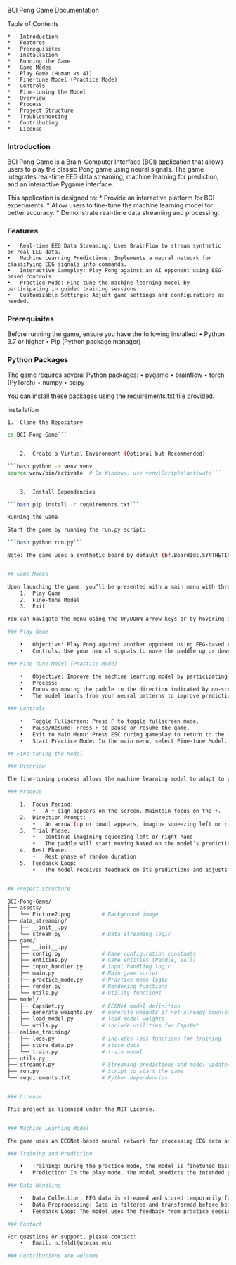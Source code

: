 BCI Pong Game Documentation

Table of Contents

    *	Introduction
    *	Features
    *	Prerequisites
    *	Installation
    *	Running the Game
    *	Game Modes
    *	Play Game (Human vs AI)
    *	Fine-tune Model (Practice Mode)
    *	Controls
    *	Fine-tuning the Model
    *	Overview
    *	Process
    *	Project Structure
    *	Troubleshooting
    *	Contributing
    *	License

### Introduction

BCI Pong Game is a Brain-Computer Interface (BCI) application that allows users to play the classic Pong game using neural signals. The game integrates real-time EEG data streaming, machine learning for prediction, and an interactive Pygame interface.

This application is designed to:
    *	Provide an interactive platform for BCI experiments.
    *	Allow users to fine-tune the machine learning model for better accuracy.
    *	Demonstrate real-time data streaming and processing.

### Features

	•	Real-time EEG Data Streaming: Uses BrainFlow to stream synthetic or real EEG data.
	•	Machine Learning Predictions: Implements a neural network for classifying EEG signals into commands.
	•	Interactive Gameplay: Play Pong against an AI opponent using EEG-based controls.
	•	Practice Mode: Fine-tune the machine learning model by participating in guided training sessions.
	•	Customizable Settings: Adjust game settings and configurations as needed.

### Prerequisites

Before running the game, ensure you have the following installed:
	•	Python 3.7 or higher
	•	Pip (Python package manager)

### Python Packages

The game requires several Python packages:
	•	pygame
	•	brainflow
	•	torch (PyTorch)
	•	numpy
	•	scipy

You can install these packages using the requirements.txt file provided.

Installation

	1.	Clone the Repository

```bash git clone https://github.com/yourusername/BCI-Pong-Game.git
cd BCI-Pong-Game```


	2.	Create a Virtual Environment (Optional but Recommended)

```bash python -m venv venv
source venv/bin/activate  # On Windows, use venv\Scripts\activate```


	3.	Install Dependencies

```bash pip install -r requirements.txt```

Running the Game

Start the game by running the run.py script:

```bash python run.py```

Note: The game uses a synthetic board by default (bf.BoardIds.SYNTHETIC_BOARD.value). If you have a real EEG device, adjust the board_id and serial_port accordingly in run.py. CURRENTLY, THIS GAME IS ONLY SET UP FOR OPENBCI HARDWARE.


## Game Modes

Upon launching the game, you’ll be presented with a main menu with three options:
	1.	Play Game
	2.	Fine-tune Model
	3.	Exit

You can navigate the menu using the UP/DOWN arrow keys or by hovering and clicking with the mouse.

### Play Game

	•	Objective: Play Pong against another opponent using EEG-based controls.
	•	Controls: Use your neural signals to move the paddle up or down.

### Fine-tune Model (Practice Mode)

	•	Objective: Improve the machine learning model by participating in training sessions.
	•	Process:
	•	Focus on moving the paddle in the direction indicated by on-screen prompts.
	•	The model learns from your neural patterns to improve prediction accuracy.

### Controls

	•	Toggle Fullscreen: Press F to toggle fullscreen mode.
	•	Pause/Resume: Press P to pause or resume the game.
	•	Exit to Main Menu: Press ESC during gameplay to return to the main menu.
	•	Start Practice Mode: In the main menu, select Fine-tune Model.

## Fine-tuning the Model

### Overview

The fine-tuning process allows the machine learning model to adapt to your specific neural signals, improving the accuracy of in-game controls.

### Process

	1.	Focus Period:
	    •	A + sign appears on the screen. Maintain focus on the +.
	2.	Direction Prompt:
	    •	An arrow (up or down) appears, imagine squeezing left or right hand (without actually moving)
	3.	Trial Phase:
	    •	continue imagining squeezing left or right hand
	    •	The paddle will start moving based on the model’s predictions.
	4.	Rest Phase:
	    •	Rest phase of random duration
	5.	Feedback Loop:
	    •	The model receives feedback on its predictions and adjusts accordingly.


## Project Structure

BCI-Pong-Game/
├── assets/
│   └── Picture2.png          # Background image
├── data_streaming/
│   ├── __init__.py
│   └── stream.py             # Data streaming logic
├── game/
│   ├── __init__.py
│   ├── config.py             # Game configuration constants
│   ├── entities.py           # Game entities (Paddle, Ball)
│   ├── input_handler.py      # Input handling logic
│   ├── main.py               # Main game script
│   ├── practice_mode.py      # Practice mode logic
│   ├── render.py             # Rendering functions
│   └── utils.py              # Utility functions
├── model/
│   ├── CapsNet.py            # EEGNet model definition
│   ├── generate_weights.py   # generate weights if not already downloaded
│   ├── load_model.py         # load model weights
│   └── utils.py              # include utilities for CapsNet
├── online_training/
│   ├── loss.py               # includes loss functions for training
│   ├── store_data.py         # store data
│   └── train.py              # train model
├── utils.py
├── streamer.py               # Streaming predictions and model updates
├── run.py                    # Script to start the game
└── requirements.txt          # Python dependencies


### License

This project is licensed under the MIT License.


### Machine Learning Model

The game uses an EEGNet-based neural network for processing EEG data and making predictions. The model is defined in models/CapsNet.py.

### Training and Prediction

	•	Training: During the practice mode, the model is finetuned based on user performance in the Pong environment
	•	Prediction: In the play mode, the model predicts the intended paddle movement based on incoming EEG data.

### Data Handling

	•	Data Collection: EEG data is streamed and stored temporarily for processing.
	•	Data Preprocessing: Data is filtered and transformed before being fed into the model.
	•	Feedback Loop: The model uses the feedback from practice sessions to improve its accuracy.

### Contact

For questions or support, please contact:
	•	Email: n.feldt@utexas.edu

### Contributions are welcome

